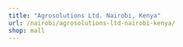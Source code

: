 ```yaml
---
title: "Agrosolutions Ltd. Nairobi, Kenya"
url: /nairobi/agrosolutions-ltd-nairobi-kenya/
shop: mall
---
```

